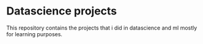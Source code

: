# Datascience projects
This repository contains the projects that i did in datascience and ml mostly for learning purposes.